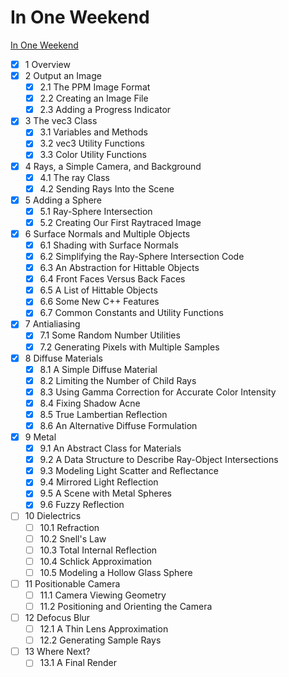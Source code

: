 # In One Weekend

[In One Weekend](https://raytracing.github.io/books/RayTracingInOneWeekend.html)

- [x] 1  Overview
- [x] 2  Output an Image
  - [x] 2.1  The PPM Image Format
  - [x] 2.2  Creating an Image File
  - [x] 2.3  Adding a Progress Indicator
- [x] 3  The vec3 Class
  - [x] 3.1  Variables and Methods
  - [x] 3.2  vec3 Utility Functions
  - [x] 3.3  Color Utility Functions
- [x] 4  Rays, a Simple Camera, and Background
  - [x] 4.1  The ray Class
  - [x] 4.2  Sending Rays Into the Scene
- [x] 5  Adding a Sphere
  - [x] 5.1  Ray-Sphere Intersection
  - [x] 5.2  Creating Our First Raytraced Image
- [x] 6  Surface Normals and Multiple Objects
  - [x] 6.1  Shading with Surface Normals
  - [x] 6.2  Simplifying the Ray-Sphere Intersection Code
  - [x] 6.3  An Abstraction for Hittable Objects
  - [x] 6.4  Front Faces Versus Back Faces
  - [x] 6.5  A List of Hittable Objects
  - [x] 6.6  Some New C++ Features
  - [x] 6.7  Common Constants and Utility Functions
- [x] 7  Antialiasing
  - [x] 7.1  Some Random Number Utilities
  - [x] 7.2  Generating Pixels with Multiple Samples
- [x] 8  Diffuse Materials
  - [x] 8.1  A Simple Diffuse Material
  - [x] 8.2  Limiting the Number of Child Rays
  - [x] 8.3  Using Gamma Correction for Accurate Color Intensity
  - [x] 8.4  Fixing Shadow Acne
  - [x] 8.5  True Lambertian Reflection
  - [x] 8.6  An Alternative Diffuse Formulation
- [x] 9  Metal
  - [x] 9.1  An Abstract Class for Materials
  - [x] 9.2  A Data Structure to Describe Ray-Object Intersections
  - [x] 9.3  Modeling Light Scatter and Reflectance
  - [x] 9.4  Mirrored Light Reflection
  - [x] 9.5  A Scene with Metal Spheres
  - [x] 9.6  Fuzzy Reflection
- [ ] 10  Dielectrics
  - [ ] 10.1  Refraction
  - [ ] 10.2  Snell's Law
  - [ ] 10.3  Total Internal Reflection
  - [ ] 10.4  Schlick Approximation
  - [ ] 10.5  Modeling a Hollow Glass Sphere
- [ ] 11  Positionable Camera
  - [ ] 11.1  Camera Viewing Geometry
  - [ ] 11.2  Positioning and Orienting the Camera
- [ ] 12  Defocus Blur
  - [ ] 12.1  A Thin Lens Approximation
  - [ ] 12.2  Generating Sample Rays
- [ ] 13  Where Next?
  - [ ] 13.1  A Final Render
